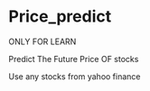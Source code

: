 # Price_predict
ONLY FOR LEARN

Predict The Future Price OF stocks

Use any stocks from yahoo finance
